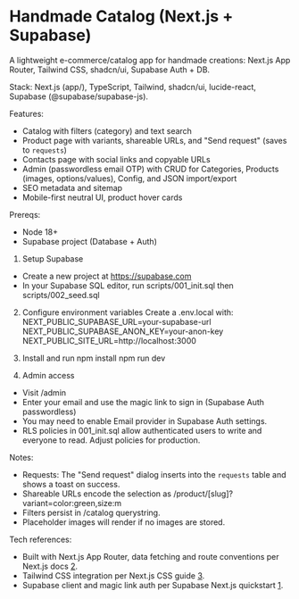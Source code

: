 # Handmade Catalog (Next.js + Supabase)

A lightweight e-commerce/catalog app for handmade creations: Next.js App Router, Tailwind CSS, shadcn/ui, Supabase Auth + DB.

Stack: Next.js (app/), TypeScript, Tailwind, shadcn/ui, lucide-react, Supabase (@supabase/supabase-js).

Features:
- Catalog with filters (category) and text search
- Product page with variants, shareable URLs, and "Send request" (saves to `requests`)
- Contacts page with social links and copyable URLs
- Admin (passwordless email OTP) with CRUD for Categories, Products (images, options/values), Config, and JSON import/export
- SEO metadata and sitemap
- Mobile-first neutral UI, product hover cards

Prereqs:
- Node 18+
- Supabase project (Database + Auth)

1) Setup Supabase
- Create a new project at https://supabase.com
- In your Supabase SQL editor, run scripts/001_init.sql then scripts/002_seed.sql

2) Configure environment variables
Create a .env.local with:
NEXT_PUBLIC_SUPABASE_URL=your-supabase-url
NEXT_PUBLIC_SUPABASE_ANON_KEY=your-anon-key
NEXT_PUBLIC_SITE_URL=http://localhost:3000

3) Install and run
npm install
npm run dev

4) Admin access
- Visit /admin
- Enter your email and use the magic link to sign in (Supabase Auth passwordless)
- You may need to enable Email provider in Supabase Auth settings.
- RLS policies in 001_init.sql allow authenticated users to write and everyone to read. Adjust policies for production.

Notes:
- Requests: The "Send request" dialog inserts into the `requests` table and shows a toast on success.
- Shareable URLs encode the selection as /product/[slug]?variant=color:green,size:m
- Filters persist in /catalog querystring.
- Placeholder images will render if no images are stored.

Tech references:
- Built with Next.js App Router, data fetching and route conventions per Next.js docs [2].
- Tailwind CSS integration per Next.js CSS guide [3].
- Supabase client and magic link auth per Supabase Next.js quickstart [1].

[1]: https://supabase.com/docs/guides/auth/quickstarts/nextjs
[2]: https://nextjs.org/docs/app/guides/migrating/app-router-migration
[3]: https://nextjs.org/docs/app/getting-started/css
